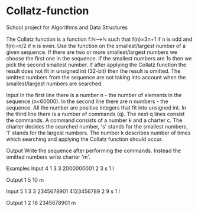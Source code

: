 # Collatz-function
School project for Algorithms and Data Structures

The Collatz function is a function f:ℕ⟶ℕ such that f(n)=3n+1 if n is odd and f(n)=n/2 if n is even. Use the function on the smallest/largest number of a given sequence.
If there are two or more smallest/largest numbers we choose the first one in the sequence.
If the smallest numbers are 1s then we pick the second smallest number.
If after applying the Collatz function the result does not fit in unsigned int (32-bit) then the result is omitted. The omitted numbers from the sequence are not taking into account when the smallest/largest numbers are searched.

Input
In the first line there is a number n - the number of elements in the sequence (n<60000).
In the second line there are n numbers - the sequence. All the number are positive integers that fit into unsigned int. 
In the third line there is a number of commands (q).
The next q lines consist the commands.
A command consists of a number k and a charter c. The charter decides the searched number, 's' stands for the smallest numbers, 'l' stands for the largest numbers. The number k describes number of times which searching and applying the Collatz function should occur.

Output
Write the sequence after performing the commands. Instead the omitted numbers write charter 'm'.

Examples
Input
4
1 3 3 2000000001
2
3 s
1 l

Output
1 5 10 m


Input
5
1 3 3 2345678901 4123456789
2
9 s
1 l

Output
1 2 16 2345678901 m

